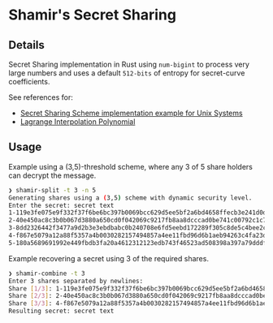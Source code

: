 # Shamir's Secret Sharing

## Details 
Secret Sharing implementation in Rust using `num-bigint` to process very large
numbers and uses a default `512-bits` of entropy for secret-curve coefficients.

See references for:
- [Secret Sharing Scheme implementation example for Unix Systems](http://point-at-infinity.org/ssss/)
- [Lagrange Interpolation Polynomial](https://en.wikipedia.org/wiki/Lagrange_polynomial)

## Usage

Example using a (3,5)-threshold scheme, where any 3 of 5 share holders can
decrypt the message.
```bash
❯ shamir-split -t 3 -n 5
Generating shares using a (3,5) scheme with dynamic security level.
Enter the secret: secret text
1-119e3fe075e9f332f37f6be6bc397b0069bcc629d5ee5bf2a6bd4658ffecb3e241d0d9884303fcdff1d90b82ffa1da8fcec0d34cb71862d26b089ba22132d4a23
2-40e450ac8c3b0b067d3880a650cd0f042069c9217fb8aa8dcccad0be741c00792c1c713cca2d65479f0a0e7303c0082d2cac6dd7365eed219306bdcd85bd3a122
3-8dd2326442f3477a9d2b3e3ebdbabc0b240708e6fd5eebd172289f305c8de5c4bee2c71d957c3937079308d00c5a88d819c2cf9f7ddad543af20bdc434e587d71
4-f867e5079a12a88f5357a4b0030282157494857a4ee11fbd96d6b1aeb94263c4fa23db2aa4f078ae2b73fa9a19715c909603f8a58d8c1b38bf569b862eabbdf10
5-180a5689691992e449fbdb3fa20a4612312123edb743f46523ad508398a397a79dddfad63f88a23ad0aace3d12b048356a16fe8e96572bf00c3a85713730fdc5ff
```

Example recovering a secret using 3 of the required shares.
```bash
❯ shamir-combine -t 3
Enter 3 shares separated by newlines:
Share [1/3]: 1-119e3fe075e9f332f37f6be6bc397b0069bcc629d5ee5bf2a6bd4658ffecb3e241d0d9884303fcdff1d90b82ffa1da8fcec0d34cb71862d26b089ba22132d4a23
Share [2/3]: 2-40e450ac8c3b0b067d3880a650cd0f042069c9217fb8aa8dcccad0be741c00792c1c713cca2d65479f0a0e7303c0082d2cac6dd7365eed219306bdcd85bd3a122
Share [3/3]: 4-f867e5079a12a88f5357a4b0030282157494857a4ee11fbd96d6b1aeb94263c4fa23db2aa4f078ae2b73fa9a19715c909603f8a58d8c1b38bf569b862eabbdf10
Resulting secret: secret text
```

